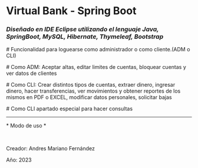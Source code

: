 <h1>Virtual Bank - Spring Boot</h1>

<h3><em>Diseñado en IDE Eclipse utilizando el lenguaje Java, SpringBoot, MySQL, Hibernate, Thymeleaf, Bootstrap</em></h3>

<p># Funcionalidad para loguearse como administrador o como cliente.(ADM o CLI)</p>

<p># Como ADM: Aceptar altas, editar limites de cuentas, bloquear cuentas y ver datos de clientes</p>

<p># Como CLI: Crear distintos tipos de cuentas, extraer dinero, ingresar dinero, hacer transferencias, ver movimientos y obtener reportes de los mismos en PDF o EXCEL, modificar datos personales, solicitar bajas</p>

<p># Como CLI apartado especial para hacer consultas</p>

<hr/>

<p>* Modo de uso *</p>

<br/>
<p>Creador: Andres Mariano Fernández</p>
<p>Año: 2023</p>